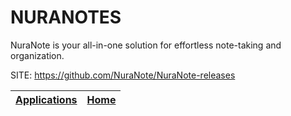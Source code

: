 # NURANOTES

 NuraNote is your all-in-one solution for effortless note-taking and organization.

 SITE: https://github.com/NuraNote/NuraNote-releases

 | [Applications](https://portable-linux-apps.github.io/apps.html) | [Home](https://portable-linux-apps.github.io)
 | --- | --- |
